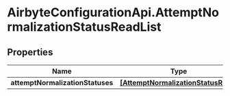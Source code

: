 # AirbyteConfigurationApi.AttemptNormalizationStatusReadList

## Properties

Name | Type | Description | Notes
------------ | ------------- | ------------- | -------------
**attemptNormalizationStatuses** | [**[AttemptNormalizationStatusRead]**](AttemptNormalizationStatusRead.md) |  | [optional] 


